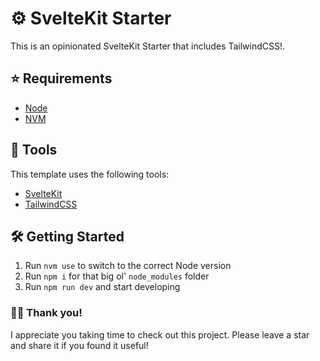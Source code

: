 # ⚙️ SvelteKit Starter

This is an opinionated SvelteKit Starter that includes TailwindCSS!.

## ⭐️ Requirements

- [Node](https://nodejs.org/en/)
- [NVM](https://github.com/nvm-sh/nvm)

## 🧰 Tools

This template uses the following tools:

- [SvelteKit](https://kit.svelte.dev/)
- [TailwindCSS](https://tailwindcss.com/)

## 🛠 Getting Started

1. Run `nvm use` to switch to the correct Node version
2. Run `npm i` for that big ol' `node_modules` folder
3. Run `npm run dev` and start developing

### 👋🏻 Thank you!

I appreciate you taking time to check out this project. Please leave a star and share it if you found it useful!
